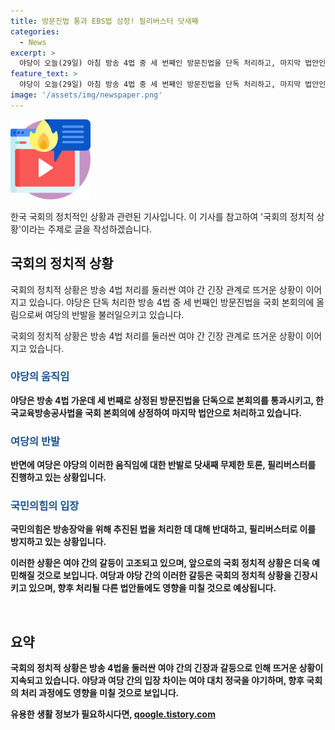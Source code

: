 ```yaml
---
title: 방문진법 통과 EBS법 상정! 필리버스터 닷새째
categories:
  - News
excerpt: >
  야당이 오늘(29일) 아침 방송 4법 중 세 번째인 방문진법을 단독 처리하고, 마지막 법안인 한국교육방송공사법을 국회 본회의에 상정했습니다. 이에 여당은 닷새째 무제한 토론, 필리버스터를 진행 중이며, 국민의힘이 방송장악 의도로 법을 추진하고 있다는 비판을 펼치고, 민주당은 정부 여당의 방송장악을 막기 위해 방송 4법 통과가 필요하다고 주장하고 있습니다. 양당은 여야 대치 정국으로 대립을 이어가고 있습니다.
feature_text: >
  야당이 오늘(29일) 아침 방송 4법 중 세 번째인 방문진법을 단독 처리하고, 마지막 법안인 한국교육방송공사법을 국회 본회의에 상정했습니다. 이에 여당은 닷새째 무제한 토론, 필리버스터를 진행 중이며, 국민의힘이 방송장악 의도로 법을 추진하고 있다는 비판을 펼치고, 민주당은 정부 여당의 방송장악을 막기 위해 방송 4법 통과가 필요하다고 주장하고 있습니다. 양당은 여야 대치 정국으로 대립을 이어가고 있습니다.
image: '/assets/img/newspaper.png'
---
```


<p><img src="/assets/img/news.png" alt="rentncar 속보" /></p>

<p>한국 국회의 정치적인 상황과 관련된 기사입니다. 이 기사를 참고하여 '국회의 정치적 상황'이라는 주제로 글을 작성하겠습니다. </p>

<h2 data-ke-size="size26">국회의 정치적 상황</h2>

<p>국회의 정치적 상황은 방송 4법 처리를 둘러싼 여야 간 긴장 관계로 뜨거운 상황이 이어지고 있습니다. 야당은 단독 처리한 방송 4법 중 세 번째인 방문진법을 국회 본회의에 올림으로써 여당의 반발을 불러일으키고 있습니다.</p>

<p data-ke-size="size16">국회의 정치적 상황은 방송 4법 처리를 둘러싼 여야 간 긴장 관계로 뜨거운 상황이 이어지고 있습니다.</p>

<h3><b><span style="color: #1a5490;">야당의 움직임</span><b></h3>

<p>야당은 방송 4법 가운데 세 번째로 상정된 방문진법을 단독으로 본회의를 통과시키고, 한국교육방송공사법을 국회 본회의에 상정하여 마지막 법안으로 처리하고 있습니다.</p>

<h3><b><span style="color: #1a5490;">여당의 반발</span><b></h3>

<p>반면에 여당은 야당의 이러한 움직임에 대한 반발로 닷새째 무제한 토론, 필리버스터를 진행하고 있는 상황입니다.</p>

<h3><b><span style="color: #1a5490;">국민의힘의 입장</span><b></h3>

<p>국민의힘은 방송장악을 위해 추진된 법을 처리한 데 대해 반대하고, 필리버스터로 이를 방지하고 있는 상황입니다.</p>

<p>이러한 상황은 여야 간의 갈등이 고조되고 있으며, 앞으로의 국회 정치적 상황은 더욱 예민해질 것으로 보입니다. 여당과 야당 간의 이러한 갈등은 국회의 정치적 상황을 긴장시키고 있으며, 향후 처리될 다른 법안들에도 영향을 미칠 것으로 예상됩니다.</p>

<p data-ke-size="size16">&nbsp;</p>

<h2 data-ke-size="size26">요약</h2>

<p>국회의 정치적 상황은 방송 4법을 둘러싼 여야 간의 긴장과 갈등으로 인해 뜨거운 상황이 지속되고 있습니다. 야당과 여당 간의 입장 차이는 여야 대치 정국을 야기하며, 향후 국회의 처리 과정에도 영향을 미칠 것으로 보입니다.</p>
유용한 생활 정보가 필요하시다면, <a href="https://qoogle.tistory.com" rel="dofollow">qoogle.tistory.com</a>


